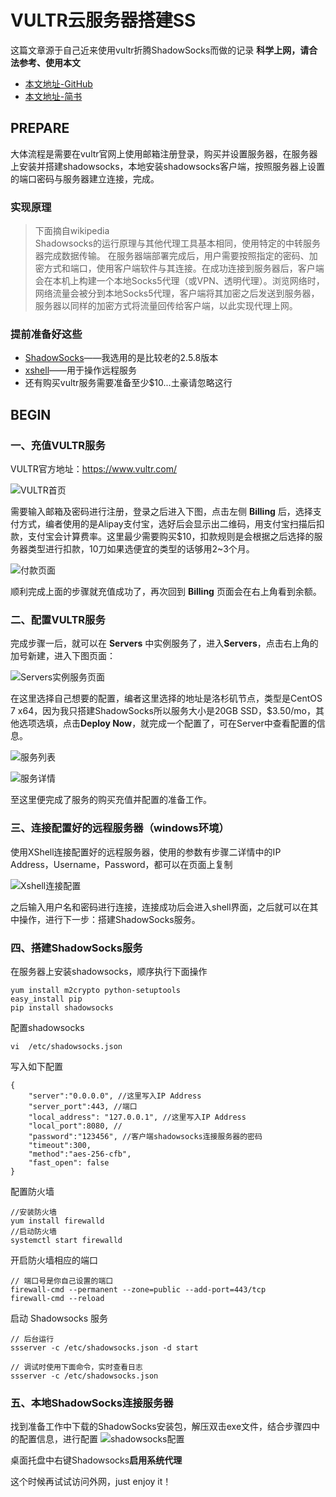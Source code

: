 # VULTR云服务器搭建SS

这篇文章源于自己近来使用vultr折腾ShadowSocks而做的记录
**科学上网，请合法参考、使用本文**

- [本文地址-GitHub](https://github.com/wangjian92/ShadowSocks)
- [本文地址-简书](https://www.jianshu.com/p/216885c33ed8)

## PREPARE
大体流程是需要在vultr官网上使用邮箱注册登录，购买并设置服务器，在服务器上安装并搭建shadowsocks，本地安装shadowsocks客户端，按照服务器上设置的端口密码与服务器建立连接，完成。

### 实现原理
>下面摘自wikipedia<br />
Shadowsocks的运行原理与其他代理工具基本相同，使用特定的中转服务器完成数据传输。
在服务器端部署完成后，用户需要按照指定的密码、加密方式和端口，使用客户端软件与其连接。在成功连接到服务器后，客户端会在本机上构建一个本地Socks5代理（或VPN、透明代理）。浏览网络时，网络流量会被分到本地Socks5代理，客户端将其加密之后发送到服务器，服务器以同样的加密方式将流量回传给客户端，以此实现代理上网。

### 提前准备好这些
- [ShadowSocks](https://github.com/shadowsocks/shadowsocks-windows/releases)——我选用的是比较老的2.5.8版本
- [xshell](https://xshell.en.softonic.com/)——用于操作远程服务
- 还有购买vultr服务需要准备至少$10...土豪请忽略这行

##  BEGIN
### 一、充值VULTR服务
VULTR官方地址：https://www.vultr.com/

![VULTR首页](https://upload-images.jianshu.io/upload_images/6177162-6176ab5c45ecfe40.png?imageMogr2/auto-orient/strip%7CimageView2/2/w/1240)

需要输入邮箱及密码进行注册，登录之后进入下图，点击左侧 **Billing** 后，选择支付方式，编者使用的是Alipay支付宝，选好后会显示出二维码，用支付宝扫描后扣款，支付宝会计算费率。这里最少需要购买$10，扣款规则是会根据之后选择的服务器类型进行扣款，10刀如果选便宜的类型的话够用2~3个月。

![付款页面](https://upload-images.jianshu.io/upload_images/6177162-2b634a90b57a21c0.png?imageMogr2/auto-orient/strip%7CimageView2/2/w/1240)

顺利完成上面的步骤就充值成功了，再次回到 **Billing** 页面会在右上角看到余额。

### 二、配置VULTR服务
完成步骤一后，就可以在 **Servers** 中实例服务了，进入**Servers**，点击右上角的加号新建，进入下图页面：

![Servers实例服务页面](https://upload-images.jianshu.io/upload_images/6177162-7067d3545d2d67e3.png?imageMogr2/auto-orient/strip%7CimageView2/2/w/1240)

在这里选择自己想要的配置，编者这里选择的地址是洛杉矶节点，类型是CentOS 7 x64，因为我只搭建ShadowSocks所以服务大小是20GB SSD，$3.50/mo，其他选项选填，点击**Deploy Now**，就完成一个配置了，可在Server中查看配置的信息。

![服务列表](https://upload-images.jianshu.io/upload_images/6177162-d837b631258f48ff.png?imageMogr2/auto-orient/strip%7CimageView2/2/w/1240)

![服务详情](https://upload-images.jianshu.io/upload_images/6177162-becde0684e99aabe.png?imageMogr2/auto-orient/strip%7CimageView2/2/w/1240)

至这里便完成了服务的购买充值并配置的准备工作。

### 三、连接配置好的远程服务器（windows环境）
使用XShell连接配置好的远程服务器，使用的参数有步骤二详情中的IP Address，Username，Password，都可以在页面上复制

![Xshell连接配置](https://upload-images.jianshu.io/upload_images/6177162-7126630e94f9f7a5.png?imageMogr2/auto-orient/strip%7CimageView2/2/w/1240)

之后输入用户名和密码进行连接，连接成功后会进入shell界面，之后就可以在其中操作，进行下一步：搭建ShadowSocks服务。

### 四、搭建ShadowSocks服务

在服务器上安装shadowsocks，顺序执行下面操作
```
yum install m2crypto python-setuptools
easy_install pip
pip install shadowsocks
```

配置shadowsocks
```
vi  /etc/shadowsocks.json
```

写入如下配置
```
{
    "server":"0.0.0.0", //这里写入IP Address
    "server_port":443, //端口
    "local_address": "127.0.0.1", //这里写入IP Address
    "local_port":8080, // 
    "password":"123456", //客户端shadowsocks连接服务器的密码
    "timeout":300,
    "method":"aes-256-cfb",
    "fast_open": false
}
```

配置防火墙
```
//安装防火墙
yum install firewalld
//启动防火墙
systemctl start firewalld
```

开启防火墙相应的端口
```
// 端口号是你自己设置的端口
firewall-cmd --permanent --zone=public --add-port=443/tcp
firewall-cmd --reload
```

启动 Shadowsocks 服务
```
// 后台运行    
ssserver -c /etc/shadowsocks.json -d start

// 调试时使用下面命令，实时查看日志
ssserver -c /etc/shadowsocks.json
```

### 五、本地ShadowSocks连接服务器
找到准备工作中下载的ShadowSocks安装包，解压双击exe文件，结合步骤四中的配置信息，进行配置
![shadowsocks配置](https://upload-images.jianshu.io/upload_images/6177162-3eabb0713f057fdc.png?imageMogr2/auto-orient/strip%7CimageView2/2/w/1240)

桌面托盘中右键Shadowsocks**启用系统代理**

这个时候再试试访问外网，just enjoy it！
